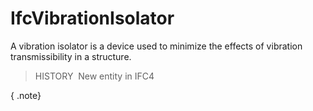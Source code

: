IfcVibrationIsolator
====================

A vibration isolator is a device used to minimize the effects of vibration transmissibility in a structure.

> HISTORY&nbsp; New entity in IFC4

{ .note}
>
